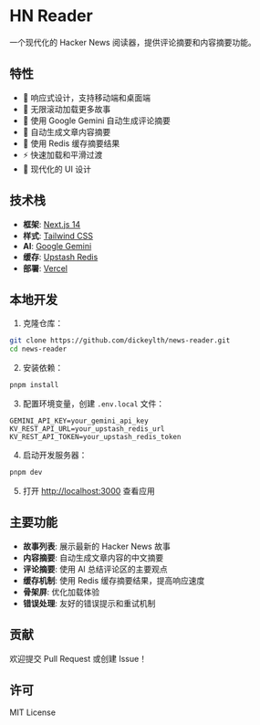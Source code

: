 # HN Reader

一个现代化的 Hacker News 阅读器，提供评论摘要和内容摘要功能。

## 特性

- 📱 响应式设计，支持移动端和桌面端
- 🔄 无限滚动加载更多故事
- 🤖 使用 Google Gemini 自动生成评论摘要
- 📝 自动生成文章内容摘要
- 💾 使用 Redis 缓存摘要结果
- ⚡️ 快速加载和平滑过渡
- 🎨 现代化的 UI 设计

## 技术栈

- **框架**: [Next.js 14](https://nextjs.org/)
- **样式**: [Tailwind CSS](https://tailwindcss.com/)
- **AI**: [Google Gemini](https://ai.google.dev/)
- **缓存**: [Upstash Redis](https://upstash.com/)
- **部署**: [Vercel](https://vercel.com)

## 本地开发

1. 克隆仓库：

```bash
git clone https://github.com/dickeylth/news-reader.git
cd news-reader
```

2. 安装依赖：

```bash
pnpm install
```

3. 配置环境变量，创建 `.env.local` 文件：

```env
GEMINI_API_KEY=your_gemini_api_key
KV_REST_API_URL=your_upstash_redis_url
KV_REST_API_TOKEN=your_upstash_redis_token
```

4. 启动开发服务器：

```bash
pnpm dev
```

5. 打开 [http://localhost:3000](http://localhost:3000) 查看应用

## 主要功能

- **故事列表**: 展示最新的 Hacker News 故事
- **内容摘要**: 自动生成文章内容的中文摘要
- **评论摘要**: 使用 AI 总结评论区的主要观点
- **缓存机制**: 使用 Redis 缓存摘要结果，提高响应速度
- **骨架屏**: 优化加载体验
- **错误处理**: 友好的错误提示和重试机制

## 贡献

欢迎提交 Pull Request 或创建 Issue！

## 许可

MIT License
